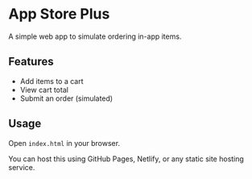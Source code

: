 # App Store Plus

A simple web app to simulate ordering in-app items.

## Features

- Add items to a cart
- View cart total
- Submit an order (simulated)

## Usage

Open `index.html` in your browser.

You can host this using GitHub Pages, Netlify, or any static site hosting service.
